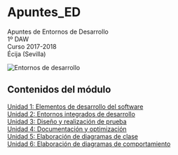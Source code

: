 # Apuntes_ED

Apuntes de Entornos de Desarrollo <br>
1º DAW <br>
Curso 2017-2018 <br>
Écija (Sevilla) <br>

![Entornos de desarrollo](https://www.google.es/url?sa=i&rct=j&q=&esrc=s&source=images&cd=&cad=rja&uact=8&ved=0ahUKEwiPj9e888TWAhVBuBoKHY_1BmIQjRwIBw&url=https%3A%2F%2Fwww.iconfinder.com%2Ficons%2F37070%2Fblueprint_build_develop_developing_development_hammer_tool_xcode_icon&psig=AFQjCNHFEcj8LZClL8HXyI0T8AemSge4BA&ust=1506585707606486)



## Contenidos del módulo

[Unidad 1: Elementos de desarrollo del software](1.Elementos.md) <br>
[Unidad 2: Entornos integrados de desarrollo](2.Entornos.md) <br>
[Unidad 3: Diseño y realización de prueba](3.Pruebas) <br>
[Unidad 4: Documentación y optimización](4.Documentacion.md) <br>
[Unidad 5: Elaboración de diagramas de clase](5.Diagramas_Clases.md) <br>
[Unidad 6: Elaboración de diagramas de comportamiento](6.Diagramas_Comportamiento.md) <br>
